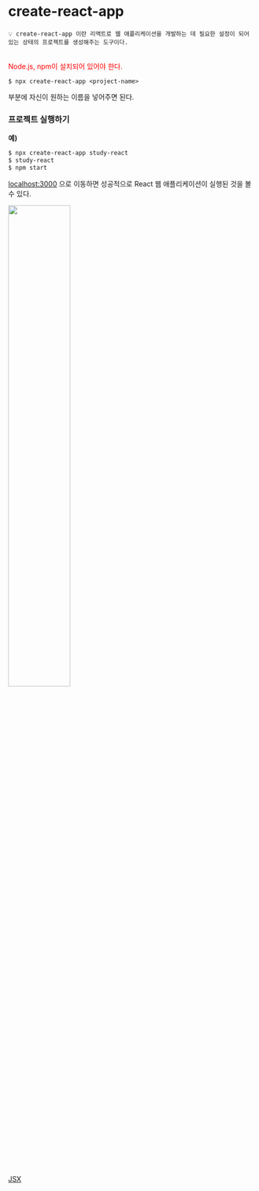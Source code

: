 # create-react-app

```
💡 create-react-app 이란 리액트로 웹 애플리케이션을 개발하는 데 필요한 설정이 되어 있는 상태의 프로젝트를 생성해주는 도구이다.
```

<br>

<span style="color:red">
Node.js, npm이 설치되어 있어야 한다. 
</span>

```
$ npx create-react-app <project-name>
```

<project-name> 부분에 자신이 원하는 이름을 넣어주면 된다.

  
### 프로젝트 실행하기

**예)**

```bash
$ npx create-react-app study-react
$ study-react
$ npm start
```

[localhost:3000](http://localhost:3000) 으로 이동하면 성공적으로 React 웹 애플리케이션이 실행된 것을 볼 수 있다.


<img src="https://user-images.githubusercontent.com/72512101/210235808-57112cc9-738d-4e5b-b899-9a6baf8c7aa2.png" style="width:50%; height:50%">

[JSX](STUDY/React/JSX)
